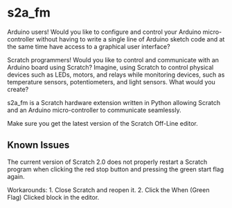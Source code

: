 s2a_fm
======

Arduino users! Would you like to configure and control your Arduino micro-controller without having
to write a single line of Arduino sketch code and at the same time have access to a graphical user
interface?

Scratch programmers! Would you like to control and communicate with an Arduino board using
Scratch? Imagine, using Scratch to control physical devices such as LEDs, motors, and relays while
monitoring devices, such as temperature sensors, potentiometers, and light sensors. What would you
create?

s2a_fm is a Scratch hardware extension written in Python allowing Scratch and an Arduino
micro-controller to communicate seamlessly.

Make sure you get the latest version of the Scratch Off-Line editor.

Known Issues
------------

The current version of Scratch 2.0 does not properly restart a Scratch program when clicking the red stop button
and pressing the green start flag again.

Workarounds: 1. Close Scratch and reopen it.
             2. Click the When (Green Flag) Clicked block in the editor.
